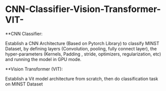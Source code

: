 # CNN-Classifier-Vision-Transformer-VIT-

**CNN Classifier:

Establish a CNN Architecture (Based on Pytorch Library) to classify MINST Dataset, by
defining layers (Convolution, pooling, fully connect layer), the hyper-parameters (Kernels,
Padding , stride, optimizers, regularization, etc) and running the model in GPU mode.

**Vision Transformer (VIT):

Establish a Vit model architecture from scratch, then do classification task on MINST Dataset
